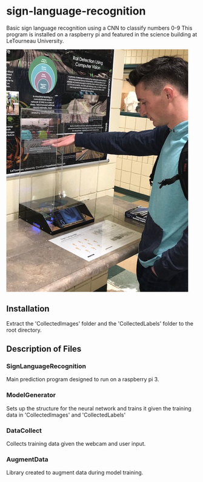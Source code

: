 # sign-language-recognition
Basic sign language recognition using a CNN to classify numbers 0-9
This program is installed on a raspberry pi and featured in the science building at LeTourneau University. 

![sign-language-in-action](https://github.com/3DBull/sign-language-recognition/blob/master/sign-language.jpg)

## Installation
Extract the 'CollectedImages' folder and the 'CollectedLabels' folder to the root directory. 

## Description of Files
### SignLanguageRecognition
Main prediction program designed to run on a raspberry pi 3. 

### ModelGenerator 
Sets up the structure for the neural network and trains it given the training data in 'CollectedImages' and 'CollectedLabels'

### DataCollect
Collects training data given the webcam and user input.

### AugmentData
Library created to augment data during model training. 
